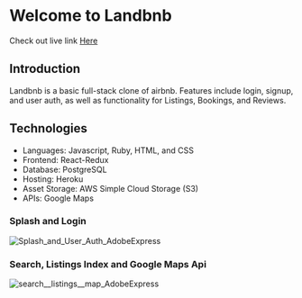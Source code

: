 # Welcome to Landbnb
Check out live link [Here](https://landbnb-us.herokuapp.com/#/) 
## Introduction
Landbnb is a basic full-stack clone of airbnb. Features include login, signup, and user auth, as well as functionality for Listings, Bookings, and Reviews.
## Technologies
- Languages: Javascript, Ruby, HTML, and CSS
- Frontend: React-Redux
- Database: PostgreSQL
- Hosting: Heroku
- Asset Storage: AWS Simple Cloud Storage (S3)
- APIs: Google Maps

### Splash and Login
![Splash_and_User_Auth_AdobeExpress](https://user-images.githubusercontent.com/63477927/209023071-5a47cb8c-83d1-411f-9b57-771655a5d9f2.gif)

### Search, Listings Index and Google Maps Api
![search__listings__map_AdobeExpress](https://user-images.githubusercontent.com/63477927/209023000-e64a3638-7db3-41fc-a2b3-c5a26fb869c7.gif)
